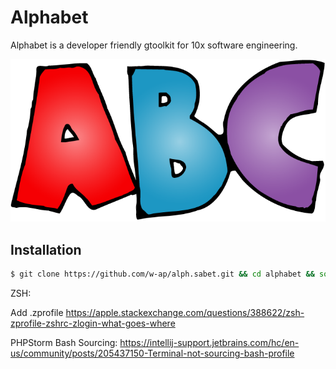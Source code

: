 # Alphabet

Alphabet is a developer friendly gtoolkit for 10x software engineering.

![Alphabet](avatar.png)

## Installation

```sh
$ git clone https://github.com/w-ap/alph.sabet.git && cd alphabet && source alphabet
```


ZSH:

Add .zprofile
https://apple.stackexchange.com/questions/388622/zsh-zprofile-zshrc-zlogin-what-goes-where

PHPStorm Bash Sourcing:
https://intellij-support.jetbrains.com/hc/en-us/community/posts/205437150-Terminal-not-sourcing-bash-profile
